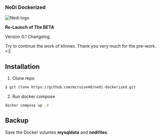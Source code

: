 ### NeDi Dockerized 
![Nedi logo](https://nedi.ch/wp-content/uploads/nedi.png)

**Re-Launch of The BETA**

Version 0.1
Changelog.

Try to continue the work of klinnex. Thank you very much for the pre-work. <3

## Installation
1. Clone repo
```bash
$ git clone https://github.com/mcruise40/nedi-dockerized.git
```

2. Run docker compose
```bash
docker compose up -d
```

## Backup
Save the Docker volumes **mysqldata** and **nedifiles**.
